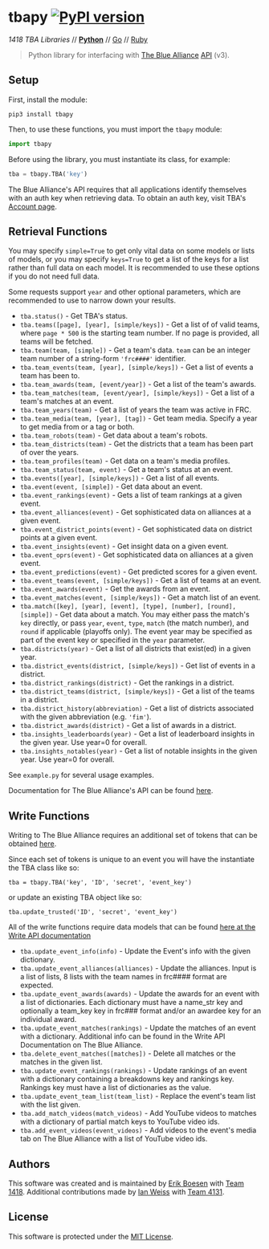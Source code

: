 # tbapy [![PyPI version](https://badge.fury.io/py/tbapy.svg)](https://badge.fury.io/py/tbapy)
_1418 TBA Libraries_ // [**Python**](https://github.com/frc1418/tbapy) // [Go](https://github.com/frc1418/tbago) // [Ruby](https://github.com/frc1418/tbarb)

> Python library for interfacing with [The Blue Alliance](https://thebluealliance.com) [API](https://thebluealliance.com/apidocs) (v3).

## Setup
First, install the module:

    pip3 install tbapy

Then, to use these functions, you must import the `tbapy` module:

```py
import tbapy
```

Before using the library, you must instantiate its class, for example:

```py
tba = tbapy.TBA('key')
```

The Blue Alliance's API requires that all applications identify themselves with an auth key when retrieving data. To obtain an auth key, visit TBA's [Account page](https://www.thebluealliance.com/account).


## Retrieval Functions
You may specify `simple=True` to get only vital data on some models or lists of models, or you may specify `keys=True` to get a list of the keys for a list rather than full data on each model. It is recommended to use these options if you do not need full data.

Some requests support `year` and other optional parameters, which are recommended to use to narrow down your results.
* `tba.status()` - Get TBA's status.
* `tba.teams([page], [year], [simple/keys])` - Get a list of of valid teams, where `page * 500` is the starting team number. If no page is provided, all teams will be fetched.
* `tba.team(team, [simple])` - Get a team's data. `team` can be an integer team number of a string-form `'frc####'` identifier.
* `tba.team_events(team, [year], [simple/keys])` - Get a list of events a team has been to.
* `tba.team_awards(team, [event/year])` - Get a list of the team's awards.
* `tba.team_matches(team, [event/year], [simple/keys])` - Get a list of a team's matches at an event.
* `tba.team_years(team)` - Get a list of years the team was active in FRC.
* `tba.team_media(team, [year], [tag])` - Get team media. Specify a year to get media from or a tag or both.
* `tba.team_robots(team)` - Get data about a team's robots.
* `tba.team_districts(team)` - Get the districts that a team has been part of over the years.
* `tba.team_profiles(team)` - Get data on a team's media profiles.
* `tba.team_status(team, event)` - Get a team's status at an event.
* `tba.events([year], [simple/keys])` - Get a list of all events.
* `tba.event(event, [simple])` - Get data about an event.
* `tba.event_rankings(event)` - Gets a list of team rankings at a given event.
* `tba.event_alliances(event)` - Get sophisticated data on alliances at a given event.
* `tba.event_district_points(event)` - Get sophisticated data on district points at a given event.
* `tba.event_insights(event)` - Get insight data on a given event.
* `tba.event_oprs(event)` - Get sophisticated data on alliances at a given event.
* `tba.event_predictions(event)` - Get predicted scores for a given event.
* `tba.event_teams(event, [simple/keys])` - Get a list of teams at an event.
* `tba.event_awards(event)` - Get the awards from an event.
* `tba.event_matches(event, [simple/keys])` - Get a match list of an event.
* `tba.match([key], [year], [event], [type], [number], [round], [simple])` - Get data about a match. You may either pass the match's `key` directly, or pass `year`, `event`, `type`, `match` (the match number), and `round` if applicable (playoffs only). The event year may be specified as part of the event key or specified in the `year` parameter.
* `tba.districts(year)` - Get a list of all districts that exist(ed) in a given year.
* `tba.district_events(district, [simple/keys])` - Get list of events in a district.
* `tba.district_rankings(district)` - Get the rankings in a district.
* `tba.district_teams(district, [simple/keys])` - Get a list of the teams in a district.
* `tba.district_history(abbreviation)` - Get a list of districts associated with the given abbreviation (e.g. `'fim'`).
* `tba.district_awards(district)` - Get a list of awards in a district.
* `tba.insights_leaderboards(year)` - Get a list of leaderboard insights in the given year. Use year=0 for overall.
* `tba.insights_notables(year)` - Get a list of notable insights in the given year. Use year=0 for overall.


See `example.py` for several usage examples.

Documentation for The Blue Alliance's API can be found [here](https://www.thebluealliance.com/apidocs).

## Write Functions
Writing to The Blue Alliance requires an additional set of tokens that can be obtained [here](https://www.thebluealliance.com/request/apiwrite).

Since each set of tokens is unique to an event you will have the instantiate the TBA class like so:
```
tba = tbapy.TBA('key', 'ID', 'secret', 'event_key')
```
or update an existing TBA object like so:
```
tba.update_trusted('ID', 'secret', 'event_key')
```
All of the write functions require data models that can be found [here at the Write API documentation](https://www.thebluealliance.com/apidocs/trusted/v1)
* `tba.update_event_info(info)` - Update the Event's info with the given dictionary.
* `tba.update_event_alliances(alliances)` - Update the alliances. Input is a list of lists, 8 lists with the team names in frc#### format are expected.
* `tba.update_event_awards(awards)` - Update the awards for an event with a list of dictionaries. Each dictionary must have a name_str key and optionally a team_key key in frc### format and/or an awardee key for an individual award.
* `tba.update_event_matches(rankings)` - Update the matches of an event with a dictionary. Additional info can be found in the Write API Documentation on The Blue Alliance.
* `tba.delete_event_matches([matches])` - Delete all matches or the matches in the given list.
* `tba.update_event_rankings(rankings)` - Update rankings of an event with a dictionary containing a breakdowns key and rankings key. Rankings key must have a list of dictionaries as the value.
* `tba.update_event_team_list(team_list)` - Replace the event's team list with the list given.
* `tba.add_match_videos(match_videos)` - Add YouTube videos to matches with a dictionary of partial match keys to YouTube video ids.
* `tba.add_event_videos(event_videos)` - Add videos to the event's media tab on The Blue Alliance with a list of YouTube video ids.

## Authors
This software was created and is maintained by [Erik Boesen](https://github.com/ErikBoesen) with [Team 1418](https://github.com/frc1418). Additional contributions made by [Ian Weiss](https://github.com/endreman0) with [Team 4131](https://github.com/FRC4131).

## License
This software is protected under the [MIT License](LICENSE).
